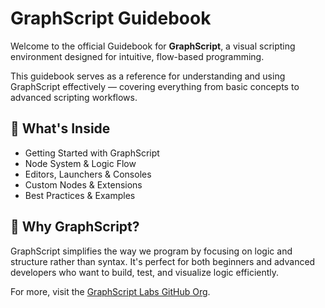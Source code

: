 # GraphScript Guidebook

Welcome to the official Guidebook for **GraphScript**, a visual scripting environment designed for intuitive, flow-based programming.

This guidebook serves as a reference for understanding and using GraphScript effectively — covering everything from basic concepts to advanced scripting workflows.

## 📘 What's Inside

- Getting Started with GraphScript
- Node System & Logic Flow
- Editors, Launchers & Consoles
- Custom Nodes & Extensions
- Best Practices & Examples

## 🚀 Why GraphScript?

GraphScript simplifies the way we program by focusing on logic and structure rather than syntax. It's perfect for both beginners and advanced developers who want to build, test, and visualize logic efficiently.

For more, visit the [GraphScript Labs GitHub Org](https://github.com/GraphScript-Labs).

